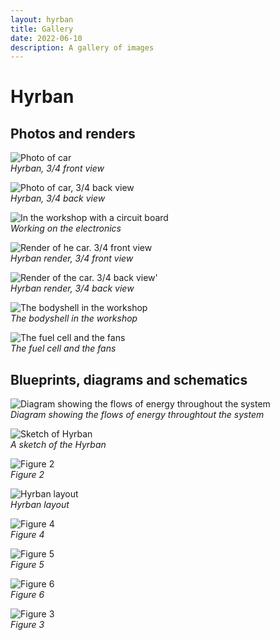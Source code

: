 ```yaml
---
layout: hyrban
title: Gallery
date: 2022-06-10
description: A gallery of images
---
```

# Hyrban

## Photos and renders

![Photo of car](/storage/Main-att/hyrban11.JPG)  
*Hyrban, 3/4 front view*

![Photo of car, 3/4 back view](/storage/Main-att/hyrban2.JPG)  
*Hyrban, 3/4 back view*

![In the workshop with a circuit board](/storage/The+Hyrban-att/ADW8987.jpg-dir/1.jpg)  
*Working on the electronics*

![Render of he car. 3/4 front view](/storage/Main-att/hyrban3.PNG)  
*Hyrban render, 3/4 front view*

![Render of the car. 3/4 back view'](/storage/Main-att/hyrban4.PNG)  
*Hyrban render, 3/4 back view*

![The bodyshell in the workshop](/storage/The+Hyrban-att/ADW8566.jpg-dir/1.jpg)  
*The bodyshell in the workshop*

![The fuel cell and the fans](/storage/The+Hyrban-att/ADW8633.jpg-dir/1.jpg)  
*The fuel cell and the fans*


## Blueprints, diagrams and schematics

![Diagram showing the flows of energy throughout the system](/storage/The+Hyrban-att/network_electric.png-dir/1.png)  
*Diagram showing the flows of energy throughtout the system*

![Sketch of Hyrban](/storage/Main-att/sketch.jpg)  
*A sketch of the Hyrban*


![Figure 2](/storage/Hyrban+rear+suspension-att/Picture+2.png-dir/1.png)  
*Figure 2*

![Hyrban layout](/storage/The+Hyrban-att/Hyrban_basic_layout.png-dir/1.png)  
*Hyrban layout*

![Figure 4](/storage/Hyrban+rear+suspension-att/Picture+4.png-dir/1.png)  
*Figure 4*

![Figure 5](/storage/Hyrban+rear+suspension-att/Picture+5.png-dir/1.png)  
*Figure 5*


![Figure 6](/storage/Hyrban+rear+suspension-att/Picture+6.png-dir/1.png)  
*Figure 6*

![Figure 3](/storage/Hyrban+rear+suspension-att/Picture+3.png-dir/1.png)  
*Figure 3*

